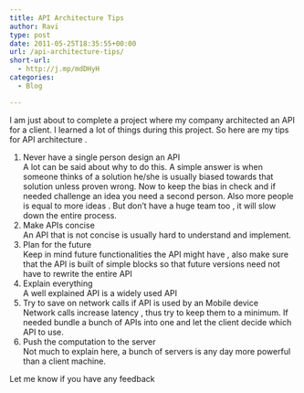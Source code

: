 ```yaml
---
title: API Architecture Tips
author: Ravi
type: post
date: 2011-05-25T18:35:55+00:00
url: /api-architecture-tips/
short-url:
  - http://j.mp/mdDHyH
categories:
  - Blog

---
```

I am just about to complete a project where my company architected an API for a client. I learned a lot of things during this project. So here are my tips for API architecture .

  1. Never have a single person design an API<br /> A lot can be said about why to do this. A simple answer is when someone thinks of a solution he/she is usually biased towards that solution unless proven wrong. Now to keep the bias in check and if needed challenge an idea you need a second person. Also more people is equal to more ideas . But don’t have a huge team too , it will slow down the entire process. 
  2. Make APIs concise<br /> An API that is not concise is usually hard to understand and implement.<br /> 
  3. Plan for the future<br /> Keep in mind future functionalities the API might have , also make sure that the API is built of simple blocks so that future versions need not have to rewrite the entire API 
  4. Explain everything<br /> A well explained API is a widely used API 
  5. Try to save on network calls if API is used by an Mobile device<br /> Network calls increase latency , thus try to keep them to a minimum. If needed bundle a bunch of APIs into one and let the client decide which API to use.
  6. Push the computation to the server<br /> Not much to explain here, a bunch of servers is any day more powerful than a client machine.

Let me know if you have any feedback